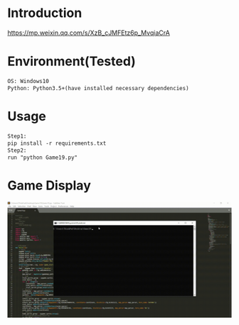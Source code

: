 # Introduction
https://mp.weixin.qq.com/s/XzB_cJMFEtz6p_MvqiaCrA

# Environment(Tested)
```
OS: Windows10
Python: Python3.5+(have installed necessary dependencies)
```

# Usage
```
Step1:
pip install -r requirements.txt
Step2:
run "python Game19.py"
```

# Game Display
![giphy](effect/running.gif)